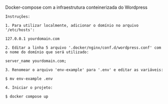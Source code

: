 Docker-compose com a infraestrutura conteinerizada do Wordpress

```
Instruções:

1. Para utilizar localmente, adicionar o domínio no arquivo '/etc/hosts':

127.0.0.1 yourdomain.com

2. Editar a linha 5 arquivo '.docker/nginx/conf.d/wordpress.conf' com o nome do domínio que será utilizado:

server_name yourdomain.com;

3. Renomear o arquivo 'env-example' para '.env' e editar as variáveis:

$ mv env-example .env

4. Iniciar o projeto:

$ docker compose up

```